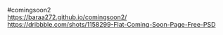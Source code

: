 #comingsoon2 <br>
https://baraa272.github.io/comingsoon2/
<br>
https://dribbble.com/shots/1158299-Flat-Coming-Soon-Page-Free-PSD
